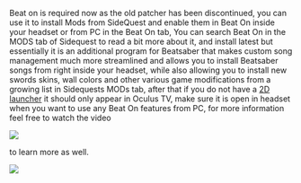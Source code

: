  Beat on is required now as the old patcher has been discontinued, you can use it to install Mods from SideQuest and enable them in Beat On inside your headset or from PC in the Beat On tab, You can search Beat On in the  MODS tab of Sidequest to read a bit more about it, and install latest but essentially it is an additional program for Beatsaber that makes custom song management much more streamlined and allows you to install Beatsaber songs from right inside your headset, while also allowing you to install new swords skins, wall colors and other various game modifications from a growing list in Sidequests MODs tab, after that if you do not have a [2D launcher](https://sidequestvr.com/#/app/199) it should only appear in Oculus TV, make sure it is open in headset when you want to use any Beat On features from PC, for more information feel free to watch the video 

[![](https://cdn.discordapp.com/attachments/608376262347587595/610247583352487936/Screenshot_1191.png)](https://www.youtube.com/watch?v=CPDqrAQWruU&lc=z23ag5ginnfbsl3iq04t1aokgbh5kytwso3tjwfl30kmbk0h00410.1563913415218266)

to learn more as well.

 [![](https://cdn.discordapp.com/attachments/608376262347587595/610251971894706196/Install_SQ_logo.png)](https://sidequestvr.com/#/app/14)